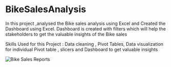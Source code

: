 # BikeSalesAnalysis

In this project ,analysed the Bike sales analysis using Excel and Created the Dashboard using Excel. 
Dashboard is created with filters which will help the stakeholders to get the valuable insights of the Bike sales

 Skills Used for this Project : Data cleaning , Pivot Tables, Data visualization for individual Pivot table , slicers and Dashboard to get valuable insights 

![Bike Sales Reports](https://user-images.githubusercontent.com/52009404/160641527-f0c921f8-e881-4fa1-a1d1-f9ba1d578ca7.jpg)
